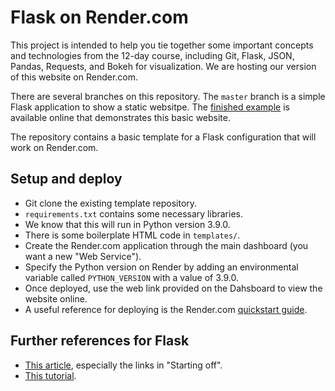 # Flask on Render.com 

This project is intended to help you tie together some important concepts and
technologies from the 12-day course, including Git, Flask, JSON, Pandas,
Requests, and Bokeh for visualization.  We are hosting our version of this 
website on Render.com.

There are several branches on this repository.  The `master` branch is a simple
Flask application to show a static websitpe.  The 
[finished example](https://flask-framework.onrender.com) is available 
online that demonstrates this basic website.

The repository contains a basic template for a Flask configuration that will
work on Render.com.

## Setup and deploy
- Git clone the existing template repository.
- `requirements.txt` contains some necessary libraries.
-  We know that this will run in Python version 3.9.0.
- There is some boilerplate HTML code in `templates/`.
- Create the Render.com application through the main dashboard (you want a new "Web Service").
- Specify the Python version on Render by adding an environmental variable called `PYTHON_VERSION` with a value of 3.9.0.
- Once deployed, use the web link provided on the Dahsboard to view the website online.  
- A useful reference for deploying is the Render.com [quickstart guide](https://render.com/docs/deploy-flask).

##  Further references for Flask
- [This article](https://realpython.com/blog/python/python-web-applications-with-flask-part-i/), especially the links in "Starting off".
- [This tutorial](https://github.com/bev-a-tron/MyFlaskTutorial).
